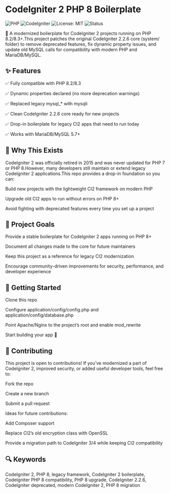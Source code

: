 # CodeIgniter 2 PHP 8 Boilerplate

![PHP](https://img.shields.io/badge/PHP-8.3-blue)
![CodeIgniter](https://img.shields.io/badge/CodeIgniter-2.2.6-orange)
![License: MIT](https://img.shields.io/badge/License-MIT-green)
![Status](https://img.shields.io/badge/status-active-brightgreen)

🚀 A modernized boilerplate for CodeIgniter 2 projects running on PHP 8.2/8.3+.This project patches the original CodeIgniter 2.2.6 core (system/ folder) to remove deprecated features, fix dynamic property issues, and update old MySQL calls for compatibility with modern PHP and MariaDB/MySQL.

## ✨ Features

✅ Fully compatible with PHP 8.2/8.3

✅ Dynamic properties declared (no more deprecation warnings)

✅ Replaced legacy mysql_* with mysqli

✅ Clean CodeIgniter 2.2.6 core ready for new projects

✅ Drop-in boilerplate for legacy CI2 apps that need to run today

✅ Works with MariaDB/MySQL 5.7+

## 📖 Why This Exists

CodeIgniter 2 was officially retired in 2015 and was never updated for PHP 7 or PHP 8.However, many developers still maintain or extend legacy CodeIgniter 2 applications.This repo provides a drop-in foundation so you can:

Build new projects with the lightweight CI2 framework on modern PHP

Upgrade old CI2 apps to run without errors on PHP 8+

Avoid fighting with deprecated features every time you set up a project

## 📂 Project Goals

Provide a stable boilerplate for CodeIgniter 2 apps running on PHP 8+

Document all changes made to the core for future maintainers

Keep this project as a reference for legacy CI2 modernization

Encourage community-driven improvements for security, performance, and developer experience

## 🔧 Getting Started

Clone this repo

Configure application/config/config.php and application/config/database.php

Point Apache/Nginx to the project’s root and enable mod_rewrite

Start building your app 🚀

## 🤝 Contributing

This project is open to contributions! If you’ve modernized a part of CodeIgniter 2, improved security, or added useful developer tools, feel free to:

Fork the repo

Create a new branch

Submit a pull request

Ideas for future contributions:

Add Composer support

Replace CI2’s old encryption class with OpenSSL

Provide a migration path to CodeIgniter 3/4 while keeping CI2 compatibility

## 🔍 Keywords

CodeIgniter 2, PHP 8, legacy framework, CodeIgniter 2 boilerplate, CodeIgniter PHP 8 compatibility, PHP 8 upgrade, CodeIgniter 2.2.6, CodeIgniter deprecated, modern CodeIgniter 2, PHP 8 migration


